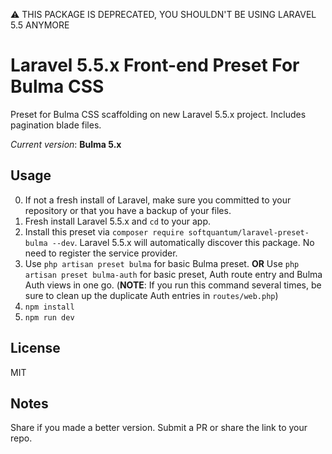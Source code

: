 :warning: THIS PACKAGE IS DEPRECATED, YOU SHOULDN'T BE USING LARAVEL 5.5 ANYMORE

# Laravel 5.5.x Front-end Preset For Bulma CSS

Preset for Bulma CSS scaffolding on new Laravel 5.5.x project.
Includes pagination blade files.

*Current version*: **Bulma 5.x**

## Usage
0. If not a fresh install of Laravel, make sure you committed to your repository or that you have a backup of your files.
1. Fresh install Laravel 5.5.x and `cd` to your app.
2. Install this preset via `composer require softquantum/laravel-preset-bulma --dev`. Laravel 5.5.x will automatically discover this package. No need to register the service provider.
3. Use `php artisan preset bulma` for basic Bulma preset. **OR** Use `php artisan preset bulma-auth` for basic preset, Auth route entry and Bulma Auth views in one go. (**NOTE**: If you run this command several times, be sure to clean up the duplicate Auth entries in `routes/web.php`)
4. `npm install`
5. `npm run dev`

## License
MIT

## Notes
Share if you made a better version. Submit a PR or share the link to your repo. 
